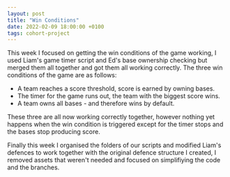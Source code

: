 ```yaml
---
layout: post
title: "Win Conditions"
date: 2022-02-09 18:00:00 +0100
tags: cohort-project
---
```


This week I focused on getting the win conditions of the game working, I used Liam's game timer script and Ed's base ownership checking but merged them all together and got them all working correctly. The three win conditions of the game are as follows:

- A team reaches a score threshold, score is earned by owning bases.
- The timer for the game runs out, the team with the biggest score wins.
- A team owns all bases - and therefore wins by default.

These three are all now working correctly together, however nothing yet happens when the win condition is triggered except for the timer stops and the bases stop producing score. 

Finally this week I organised the folders of our scripts and modified Liam's defences to work together with the original defence structure I created, I removed assets that weren't needed and focused on simplifiying the code and the branches. 